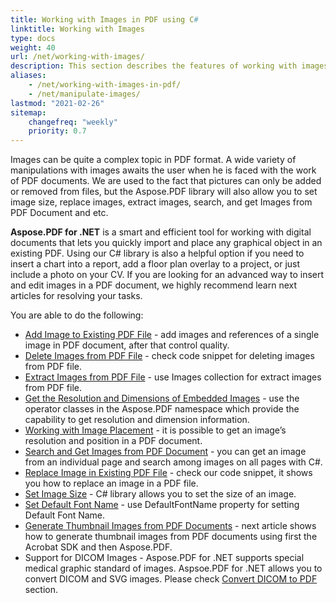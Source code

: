 ```yaml
---
title: Working with Images in PDF using C#
linktitle: Working with Images
type: docs
weight: 40
url: /net/working-with-images/
description: This section describes the features of working with images in a PDF file using C# library.
aliases:
    - /net/working-with-images-in-pdf/
    - /net/manipulate-images/
lastmod: "2021-02-26"
sitemap:
    changefreq: "weekly"
    priority: 0.7
---
```


Images can be quite a complex topic in PDF format. A wide variety of manipulations with images awaits the user when he is faced with the work of PDF documents. We are used to the fact that pictures can only be added or removed from files, but the Aspose.PDF library will also allow you to set image size, replace images, extract images, search, and get Images from PDF Document and etc.

**Aspose.PDF for .NET** is a smart and efficient tool for working with digital documents that lets you quickly import and place any graphical object in an existing PDF.
Using our C# library is also a helpful option if you need to insert a chart into a report, add a floor plan overlay to a project, or just include a photo on your CV. If you are looking for an advanced way to insert and edit images in a PDF document, we highly recommend
learn next articles for resolving your tasks.

You are able to do the following:

- [Add Image to Existing PDF File](/pdf/net/add-image-to-existing-pdf-file/) - add images and references of a single image in PDF document, after that control quality.
- [Delete Images from PDF File](/pdf/net/delete-images-from-pdf-file/) - check code snippet for deleting images from PDF file.
- [Extract Images from PDF File](/pdf/net/extract-images-from-pdf-file/) - use Images collection for extract images from PDF file.
- [Get the Resolution and Dimensions of Embedded Images](/pdf/net/get-resolution-and-dimensions-of-embedded-images/) - use the operator classes in the Aspose.PDF namespace which provide the capability to get resolution and dimension information.
- [Working with Image Placement](/pdf/net/working-with-image-placement/) - it is possible to get an image’s resolution and position in a PDF document.
- [Search and Get Images from PDF Document](/pdf/net/search-and-get-images-from-pdf-document/) - you can get an image from an individual page and search among images on all pages with C#.
- [Replace Image in Existing PDF File](/pdf/net/replace-image-in-existing-pdf-file/) - check our code snippet, it shows you how to replace an image in a PDF file.
- [Set Image Size](/pdf/net/set-image-size/) - C# library allows you to set the size of an image.
- [Set Default Font Name](/pdf/net/set-default-font-name/) - use DefaultFontName property for setting Default Font Name.
- [Generate Thumbnail Images from PDF Documents](/pdf/net/generate-thumbnail-images-from-pdf-documents/) - next article shows how to generate thumbnail images from PDF documents using first the Acrobat SDK and then Aspose.PDF.
- Support for DICOM Images - Aspose.PDF for .NET supports special medical graphic standard of images. Aspsoe.PDF for .NET allows you to convert DICOM and SVG images. Please check [Convert DICOM to PDF](/pdf/net/convert-dicom-to-pdf/) section.